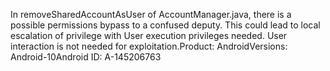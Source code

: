 In removeSharedAccountAsUser of AccountManager.java, there is a possible permissions bypass to a confused deputy. This could lead to local escalation of privilege with User execution privileges needed. User interaction is not needed for exploitation.Product: AndroidVersions: Android-10Android ID: A-145206763